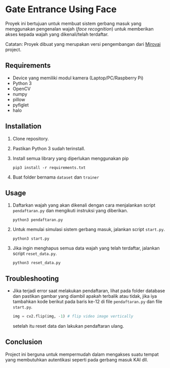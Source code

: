 # Gate Entrance Using Face

Proyek ini bertujuan untuk membuat sistem gerbang masuk yang menggunakan pengenalan wajah (*face recognition*) untuk memberikan akses kepada wajah yang dikenali/telah terdaftar.

Catatan: Proyek dibuat yang merupakan versi pengembangan dari [Mjrovai](https://github.com/Mjrovai/OpenCV-Face-Recognition) project.

## Requirements

- Device yang memiliki modul kamera (Laptop/PC/Raspberry Pi)
- Python 3
- OpenCV
- numpy
- pillow
- pyfiglet
- halo

## Installation

1. Clone repository.
2. Pastikan Python 3 sudah terinstall.
3. Install semua library yang diperlukan menggunakan pip

    `pip3 install -r requirements.txt`
4. Buat folder bernama `dataset` dan `trainer`

## Usage

1. Daftarkan wajah yang akan dikenali dengan cara menjalankan script `pendaftaran.py` dan mengikuti instruksi yang diberikan.

    `python3 pendaftaran.py`
2. Untuk memulai simulasi sistem gerbang masuk, jalankan script `start.py`.

    `python3 start.py`
3. Jika ingin menghapus semua data wajah yang telah terdaftar, jalankan script `reset_data.py`.

    `python3 reset_data.py`

## Troubleshooting

- Jika terjadi error saat melakukan pendaftaran, lihat pada folder database dan pastikan gambar yang diambil apakah terbalik atau tidak, jika iya tambahkan kode berikut pada baris ke-12 di file `pendaftaran.py` dan file `start.py`.

    ```python
    img = cv2.flip(img, -1) # flip video image vertically
    ```
    setelah itu reset data dan lakukan pendaftaran ulang. 

## Conclusion

Project ini berguna untuk mempermudah dalam mengakses suatu tempat yang membutuhkan autentikasi seperti pada gerbang masuk KAI dll.

